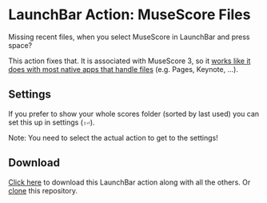 # LaunchBar Action: MuseScore Files

Missing recent files, when you select MuseScore in LaunchBar and press space? 

This action fixes that. It is associated with MuseScore 3, so it [works like it does with most native apps that handle files](https://youtu.be/lLZgKIthbOk?t=82) (e.g. Pages, Keynote, …). 

## Settings
If you prefer to show your whole scores folder (sorted by last used) you can set this up in settings  (`⇧⏎`). 

Note: You need to select the actual action to get to the settings! 

## Download

[Click here](https://github.com/Ptujec/LaunchBar/archive/refs/heads/master.zip) to download this LaunchBar action along with all the others. Or [clone](https://docs.github.com/en/repositories/creating-and-managing-repositories/cloning-a-repository) this repository.

